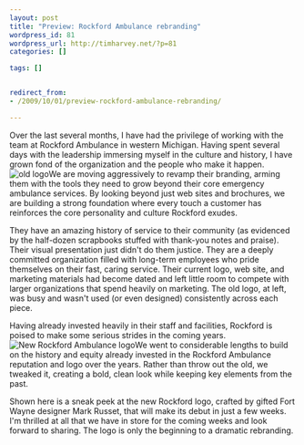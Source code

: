 ```yaml
--- 
layout: post
title: "Preview: Rockford Ambulance rebranding"
wordpress_id: 81
wordpress_url: http://timharvey.net/?p=81
categories: []

tags: []


redirect_from:
- /2009/10/01/preview-rockford-ambulance-rebranding/

---
```

Over the last several months, I have had the privilege of working with the team at Rockford Ambulance in western Michigan. Having spent several days with the leadership immersing myself in the culture and history, I have grown fond of the organization and the people who make it happen.![old logo](http://timharvey.net/wp-content/old_logo.png "old logo")We are moving aggressively to revamp their branding, arming them with the tools they need to grow beyond their core emergency ambulance services. By looking beyond just web sites and brochures, we are building a strong foundation where every touch a customer has reinforces the core personality and culture Rockford exudes.

They have an amazing history of service to their community (as evidenced by the half-dozen scrapbooks stuffed with thank-you notes and praise). Their visual presentation just didn't do them justice. They are a deeply committed organization filled with long-term employees who pride themselves on their fast, caring service. Their current logo, web site, and marketing materials had become dated and left little room to compete with larger organizations that spend heavily on marketing. The old logo, at left, was busy and wasn't used (or even designed) consistently across each piece.

Having already invested heavily in their staff and facilities, Rockford is poised to make some serious strides in the coming years.![New Rockford Ambulance logo](http://timharvey.net/wp-content/rockford.gif "New Rockford Ambulance logo")We went to considerable lengths to build on the history and equity already invested in the Rockford Ambulance reputation and logo over the years. Rather than throw out the old, we tweaked it, creating a bold, clean look while keeping key elements from the past.

Shown here is a sneak peek at the new Rockford logo, crafted by gifted Fort Wayne designer Mark Russet, that will make its debut in just a few weeks. I'm thrilled at all that we have in store for the coming weeks and look forward to sharing. The logo is only the beginning to a dramatic rebranding.
